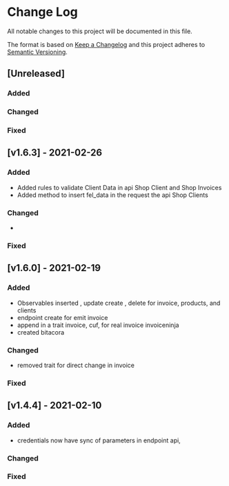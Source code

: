 
# Change Log
All notable changes to this project will be documented in this file.
 
The format is based on [Keep a Changelog](http://keepachangelog.com/)
and this project adheres to [Semantic Versioning](http://semver.org/).
 
## [Unreleased] 
 

 
### Added

 
### Changed
 
### Fixed
 
 ## [v1.6.3] - 2021-02-26
  
### Added
- Added rules to validate Client Data in api Shop Client and Shop Invoices
- Added method to insert fel_data in the request the api Shop Clients
### Changed
- 
### Fixed
## [v1.6.0] - 2021-02-19
  
### Added
- Observables inserted , update create , delete for invoice, products, and clients
- endpoint create for emit invoice
- append in a trait invoice, cuf, for real invoice invoiceninja
- created bitacora

### Changed
- removed trait for direct change in invoice
### Fixed
 

 ## [v1.4.4] - 2021-02-10
  
### Added
- credentials now have sync of parameters in endpoint api,

### Changed

### Fixed
 


